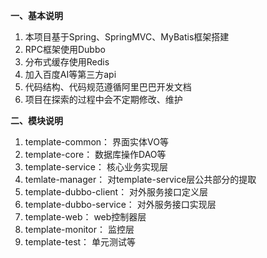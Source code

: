 **一、基本说明**
1. 本项目基于Spring、SpringMVC、MyBatis框架搭建
2. RPC框架使用Dubbo
3. 分布式缓存使用Redis
4. 加入百度AI等第三方api
5. 代码结构、代码规范遵循阿里巴巴开发文档
6. 项目在探索的过程中会不定期修改、维护

**二、模块说明**
1. template-common： 界面实体VO等
2. template-core： 数据库操作DAO等
3. template-service： 核心业务实现层
4. temlate-manager： 对template-service层公共部分的提取
5. template-dubbo-client： 对外服务接口定义层
6. template-dubbo-service： 对外服务接口实现层
7. template-web： web控制器层
8. template-monitor： 监控层
9. template-test： 单元测试等